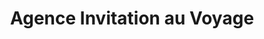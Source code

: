 ---
title: "Agence Invitation au Voyage"
url: /uhart-cize/agence-invitation-au-voyage/
shop: agence de voyage
---